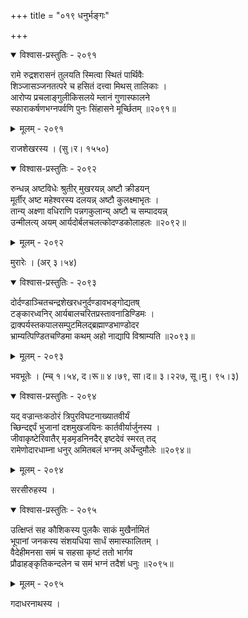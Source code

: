 +++
title = "०१९ धनुर्भङ्गः"

+++



<details open><summary>विश्वास-प्रस्तुतिः - २०९१</summary>

रामे रुद्रशरासनं तुलयति स्मित्वा स्थितं पार्थिवैः  
शिञ्जासञ्जनतत्परे च हसितं दत्त्वा मिथस् तालिकाः ।  
आरोप्य प्रचलाङ्गुलीकिसलये म्लानं गुणास्फालने   
स्फाराकर्षणभग्नपर्वणि पुनः सिंहासने मूर्च्छितम् ॥२०९१॥
</details>

<details><summary>मूलम् - २०९१</summary>

रामे रुद्रशरासनं तुलयति स्मित्वा स्थितं पार्थिवैः  
शिञ्जासञ्जनतत्परे च हसितं दत्त्वा मिथस् तालिकाः ।  
आरोप्य प्रचलाङ्गुलीकिसलये म्लानं गुणास्फालने   
स्फाराकर्षणभग्नपर्वणि पुनः सिंहासने मूर्च्छितम् ॥२०९१॥
</details>


राजशेखरस्य । (सु।र। १५५०)  



<details open><summary>विश्वास-प्रस्तुतिः - २०९२</summary>

रुन्धन्न् अष्टविधेः श्रुतीर् मुखरयन्न् अष्टौ क्रीडयन्  
मूर्तीर् अष्ट महेश्वरस्य दलयन्न् अष्टौ कुलक्ष्माभृतः ।  
तान्य् अक्ष्णा वधिराणि पन्नगकुलान्य् अष्टौ च सम्पादयन्न्  
उन्मीलत्य् अयम् आर्यदोर्बलचलत्कोदण्डकोलाहलः ॥२०९२॥
</details>

<details><summary>मूलम् - २०९२</summary>

रुन्धन्न् अष्टविधेः श्रुतीर् मुखरयन्न् अष्टौ क्रीडयन्  
मूर्तीर् अष्ट महेश्वरस्य दलयन्न् अष्टौ कुलक्ष्माभृतः ।  
तान्य् अक्ष्णा वधिराणि पन्नगकुलान्य् अष्टौ च सम्पादयन्न्  
उन्मीलत्य् अयम् आर्यदोर्बलचलत्कोदण्डकोलाहलः ॥२०९२॥
</details>


मुरारेः । (अर् ३।५४)  



<details open><summary>विश्वास-प्रस्तुतिः - २०९३</summary>

दोर्दण्डाञ्चितचन्द्रशेखरधनुर्दण्डावभङ्गोद्यतष्  
टङ्कारध्वनिर् आर्यबालचरितप्रस्तावनाडिण्डिमः ।  
द्राक्पर्यस्तकपालसम्पुटमिलद्ब्रह्माण्डभाण्डोदर  
भ्राम्यत्पिण्डितचण्डिमा कथम् अहो नाद्यापि विश्राम्यति ॥२०९३॥
</details>

<details><summary>मूलम् - २०९३</summary>

दोर्दण्डाञ्चितचन्द्रशेखरधनुर्दण्डावभङ्गोद्यतष्  
टङ्कारध्वनिर् आर्यबालचरितप्रस्तावनाडिण्डिमः ।  
द्राक्पर्यस्तकपालसम्पुटमिलद्ब्रह्माण्डभाण्डोदर  
भ्राम्यत्पिण्डितचण्डिमा कथम् अहो नाद्यापि विश्राम्यति ॥२०९३॥
</details>


भवभूतेः । (म्च् १।५४, द।रू॥ ४।७९, सा।द॥ ३।२२७, सू।मु। ९५।३)  



<details open><summary>विश्वास-प्रस्तुतिः - २०९४</summary>

यद् वज्रान्तःकठोरं त्रिपुरविघटनाख्यातवीर्यं  
च्छिन्दद्दर्पं भुजानां दशमुखजयिनः कार्तवीर्यार्जुनस्य ।  
जीवाकृष्टेरिवातैर् मृडमृडनिनदैर् इष्टदेवं स्मरत् तद्  
रामेणोदारधाम्ना धनुर् अमितबलं भग्नम् अर्धेन्दुमौलेः ॥२०९४॥
</details>

<details><summary>मूलम् - २०९४</summary>

यद् वज्रान्तःकठोरं त्रिपुरविघटनाख्यातवीर्यं  
च्छिन्दद्दर्पं भुजानां दशमुखजयिनः कार्तवीर्यार्जुनस्य ।  
जीवाकृष्टेरिवातैर् मृडमृडनिनदैर् इष्टदेवं स्मरत् तद्  
रामेणोदारधाम्ना धनुर् अमितबलं भग्नम् अर्धेन्दुमौलेः ॥२०९४॥
</details>


सरसीरुहस्य ।  



<details open><summary>विश्वास-प्रस्तुतिः - २०९५</summary>

उत्क्षिप्तं सह कौशिकस्य पुलकैः साकं मुखैर्नामितं  
भूपानां जनकस्य संशयधिया सार्धं समास्फालितम् ।  
वैदेहीमनसा समं च सहसा कृष्टं ततो भार्गव  
प्रौढाहङ्कृतिकन्दलेन च समं भग्नं तदैशं धनुः ॥२०९५॥
</details>

<details><summary>मूलम् - २०९५</summary>

उत्क्षिप्तं सह कौशिकस्य पुलकैः साकं मुखैर्नामितं  
भूपानां जनकस्य संशयधिया सार्धं समास्फालितम् ।  
वैदेहीमनसा समं च सहसा कृष्टं ततो भार्गव  
प्रौढाहङ्कृतिकन्दलेन च समं भग्नं तदैशं धनुः ॥२०९५॥
</details>


गदाधरनाथस्य ।  

